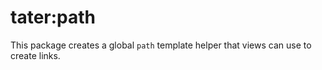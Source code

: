 # tater:path

This package creates a global `path` template helper that views can use to create links.